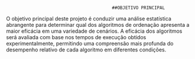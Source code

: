                                             ##OBJETIVO PRINCIPAL


O objetivo principal deste projeto é conduzir uma análise estatística abrangente para determinar qual dos algoritmos de ordenação apresenta a maior eficácia em uma variedade de cenários. A eficácia dos algoritmos será avaliada com base nos tempos de execução obtidos experimentalmente, permitindo uma compreensão mais profunda do desempenho relativo de cada algoritmo em diferentes condições.
